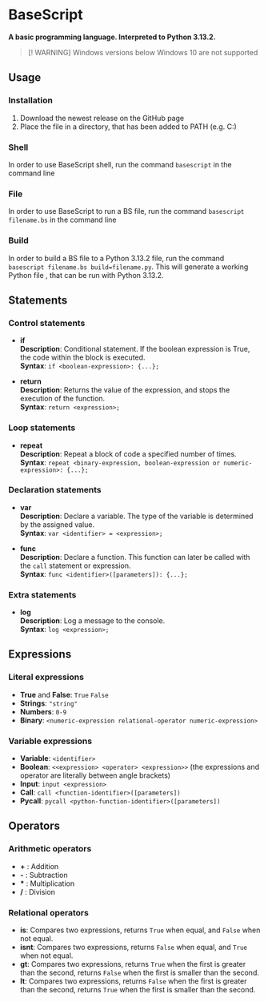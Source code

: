 # BaseScript
**A basic programming language. Interpreted to Python 3.13.2.**

> [! WARNING]
> Windows versions below Windows 10 are not supported
## Usage
### Installation
1. Download the newest release on the GitHub page
2. Place the file in a directory, that has been added to PATH (e.g. C:\)
### Shell
In order to use BaseScript shell, run the command ``basescript`` in the command line
### File
In order to use BaseScript to run a BS file, run the command ``basescript filename.bs`` in the command line
### Build
In order to build a BS file to a Python 3.13.2 file, run the command ``basescript filename.bs build=filename.py``. This will generate a working Python file , that can be run with Python 3.13.2.

## Statements
### Control statements
 - **if**  
 **Description**: Conditional statement. If the boolean expression is True, the code within the block is executed.  
 **Syntax**: `if <boolean-expression>: {...};`  

 - **return**  
 **Description**: Returns the value of the expression, and stops the execution of the function.  
 **Syntax**: `return <expression>;`  

### Loop statements
 - **repeat**  
 **Description**: Repeat a block of code a specified number of times.  
 **Syntax**: `repeat <binary-expression, boolean-expression or numeric-expression>: {...};`  

### Declaration statements
 - **var**  
 **Description**: Declare a variable. The type of the variable is determined by the assigned value.  
 **Syntax**: `var <identifier> = <expression>;`  

 - **func**  
 **Description**: Declare a function. This function can later be called with the `call` statement or expression.  
 **Syntax**: `func <identifier>([parameters]): {...};`  

### Extra statements
 - **log**  
 **Description**: Log a message to the console.  
 **Syntax**: `log <expression>;`  

## Expressions
### Literal expressions
 - **True** and **False**: `True` `False`
 - **Strings**: `"string"`
 - **Numbers**: `0-9`
 - **Binary**: `<numeric-expression relational-operator numeric-expression>`
### Variable expressions
 - **Variable**: `<identifier>`
 - **Boolean**: `<<expression> <operator> <expression>>` (the expressions and operator are literally between angle brackets)
 - **Input**: `input <expression>`
 - **Call**: `call <function-identifier>([parameters])`
 - **Pycall**: `pycall <python-function-identifier>([parameters])`

## Operators
### Arithmetic operators
 - **+** : Addition
 - **-** : Subtraction
 - **\*** : Multiplication
 - **/** : Division
### Relational operators
 - **is**: Compares two expressions, returns `True` when equal, and `False` when not equal.
 - **isnt**: Compares two expressions, returns `False` when equal, and `True` when not equal.
 - **gt**: Compares two expressions, returns `True` when the first is greater than the second, returns `False` when the first is smaller than the second.
 - **lt**: Compares two expressions, returns `False` when the first is greater than the second, returns `True` when the first is smaller than the second.
